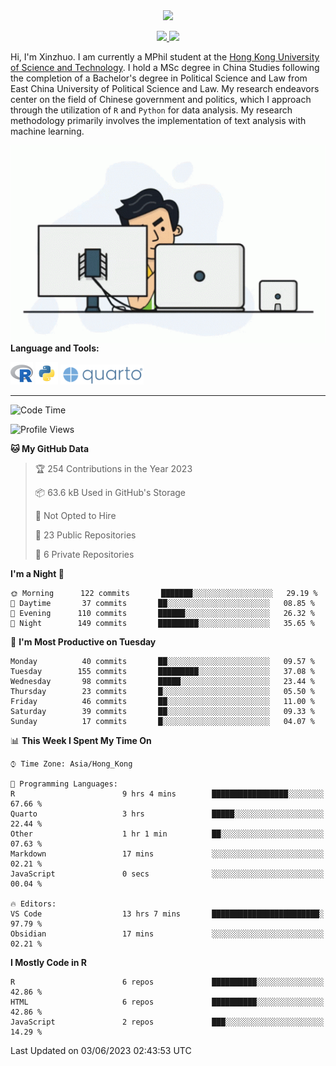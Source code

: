 <div align='center'>
<img src='https://readme-typing-svg.herokuapp.com?font=ubuntu&color=4d3900&center=true&lines=HKUST+Mphil+in+SOSC;Focus+on+China;Code+for+PoliSci'/>
</div>

<p align='center'>
 <a href='https://www.linkedin.com/in/xinzhuo-huang-5161011ba/' target='_blank'>
        <img src='https://img.shields.io/badge/linkedin%20-%230077B5.svg?&style=for-the-badge&logo=linkedin&logoColor=white'/>
    </a>
 <a href='https://twitter.com/HsinchoH' target='_blank'>
        <img src='https://img.shields.io/badge/Twitter-1DA1F2?style=for-the-badge&logo=twitter&logoColor=white'/>
    </a>
    </p>
    
Hi, I'm Xinzhuo. I am currently a MPhil student at the [Hong Kong University of Science and Technology](https://sosc.hkust.edu.hk/node/613). I hold a MSc degree in China Studies following the completion of a Bachelor's degree in Political Science and Law from East China University of Political Science and Law. My research endeavors center on the field of Chinese government and politics, which I approach through the utilization of `R` and `Python` for data analysis. My research methodology primarily involves the implementation of text analysis with machine learning.




<img align='right' src="https://github.com/xinzhuohkust/xinzhuohkust/blob/main/programmer.gif" width="590">



**Language and Tools:**  

<code><img height="36" src="https://raw.githubusercontent.com/github/explore/80688e429a7d4ef2fca1e82350fe8e3517d3494d/topics/r/r.png"></code>
<code><img height="36" src="https://raw.githubusercontent.com/github/explore/80688e429a7d4ef2fca1e82350fe8e3517d3494d/topics/python/python.png"></code>
<code><img height="32" src="https://github.com/quarto-dev/quarto-r/blob/main/man/figures/quarto.png"></code>

---
<!--START_SECTION:waka-->
![Code Time](http://img.shields.io/badge/Code%20Time-577%20hrs%2053%20mins-blue)

![Profile Views](http://img.shields.io/badge/Profile%20Views-10-blue)

**🐱 My GitHub Data** 

> 🏆 254 Contributions in the Year 2023
 > 
> 📦 63.6 kB Used in GitHub's Storage 
 > 
> 🚫 Not Opted to Hire
 > 
> 📜 23 Public Repositories 
 > 
> 🔑 6 Private Repositories  
 > 
**I'm a Night 🦉** 

```text
🌞 Morning      122 commits       ███████░░░░░░░░░░░░░░░░░░   29.19 % 
🌆 Daytime       37 commits       ██░░░░░░░░░░░░░░░░░░░░░░░   08.85 % 
🌃 Evening      110 commits       ██████░░░░░░░░░░░░░░░░░░░   26.32 % 
🌙 Night        149 commits       █████████░░░░░░░░░░░░░░░░   35.65 % 

```
📅 **I'm Most Productive on Tuesday** 

```text
Monday          40 commits       ██░░░░░░░░░░░░░░░░░░░░░░░   09.57 % 
Tuesday        155 commits       █████████░░░░░░░░░░░░░░░░   37.08 % 
Wednesday       98 commits       █████░░░░░░░░░░░░░░░░░░░░   23.44 % 
Thursday        23 commits       █░░░░░░░░░░░░░░░░░░░░░░░░   05.50 % 
Friday          46 commits       ██░░░░░░░░░░░░░░░░░░░░░░░   11.00 % 
Saturday        39 commits       ██░░░░░░░░░░░░░░░░░░░░░░░   09.33 % 
Sunday          17 commits       █░░░░░░░░░░░░░░░░░░░░░░░░   04.07 % 

```


📊 **This Week I Spent My Time On** 

```text
⌚︎ Time Zone: Asia/Hong_Kong

💬 Programming Languages: 
R                        9 hrs 4 mins        █████████████████░░░░░░░░   67.66 % 
Quarto                   3 hrs               █████░░░░░░░░░░░░░░░░░░░░   22.44 % 
Other                    1 hr 1 min          ██░░░░░░░░░░░░░░░░░░░░░░░   07.63 % 
Markdown                 17 mins             ░░░░░░░░░░░░░░░░░░░░░░░░░   02.21 % 
JavaScript               0 secs              ░░░░░░░░░░░░░░░░░░░░░░░░░   00.04 % 

🔥 Editors: 
VS Code                  13 hrs 7 mins       ████████████████████████░   97.79 % 
Obsidian                 17 mins             ░░░░░░░░░░░░░░░░░░░░░░░░░   02.21 % 

```

**I Mostly Code in R** 

```text
R                        6 repos             ██████████░░░░░░░░░░░░░░░   42.86 % 
HTML                     6 repos             ██████████░░░░░░░░░░░░░░░   42.86 % 
JavaScript               2 repos             ███░░░░░░░░░░░░░░░░░░░░░░   14.29 % 

```



 Last Updated on 03/06/2023 02:43:53 UTC
<!--END_SECTION:waka-->
    
    
    
    
    
    
    
    
